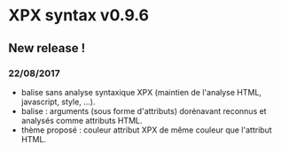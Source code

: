 # XPX syntax v0.9.6

## New release !

### 22/08/2017
* balise <noparse> sans analyse syntaxique XPX (maintien de l'analyse HTML, javascript, style, ...).
* balise <function> : arguments (sous forme d'attributs) dorénavant reconnus et analysés comme attributs HTML.
* thème proposé : couleur attribut XPX de même couleur que l'attribut HTML.

